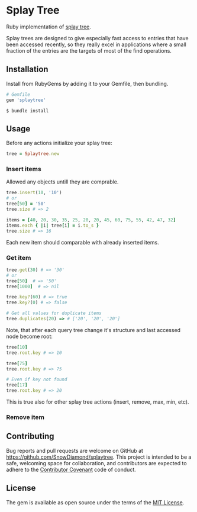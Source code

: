 # Splay Tree
Ruby implementation of [splay tree](https://en.wikipedia.org/wiki/Splay_tree).

Splay trees are designed to give especially fast access to entries that have been accessed recently, so they really excel in applications where a small fraction of the entries are the targets of most of the find operations.

## Installation

Install from RubyGems by adding it to your Gemfile, then bundling.

```ruby
# Gemfile
gem 'splaytree'
```

```
$ bundle install
```

## Usage

Before any actions initialize your splay tree:

```ruby
tree = Splaytree.new
```

### Insert items

Allowed any objects untill they are comprable.

```ruby
tree.insert(10, '10')
# or
tree[50] = '50'
tree.size # => 2

items = [40, 20, 30, 35, 25, 20, 20, 45, 60, 75, 55, 42, 47, 32]
items.each { |i| tree[i] = i.to_s }
tree.size # => 16
```

Each new item should comparable with already inserted items.

### Get item

```ruby
tree.get(30) # => '30'
# or
tree[50]  # => '50'
tree[1000]  # => nil

tree.key?(60) # => true
tree.key?(0) # => false

# Get all values for duplicate items
tree.duplicates(20) => # ['20', '20', '20']
```

Note, that after each query tree change it's structure and last accessed node become root:

```ruby
tree[10]
tree.root.key # => 10

tree[75]
tree.root.key # => 75

# Even if key not found
tree[17]
tree.root.key # => 20
```

This is true also for other splay tree actions (insert, remove, max, min, etc).

### Remove item


## Contributing

Bug reports and pull requests are welcome on GitHub at https://github.com/SnowDiamond/splaytree. This project is intended to be a safe, welcoming space for collaboration, and contributors are expected to adhere to the [Contributor Covenant](http://contributor-covenant.org) code of conduct.


## License

The gem is available as open source under the terms of the [MIT License](http://opensource.org/licenses/MIT).

